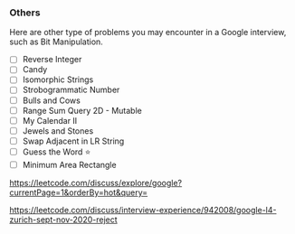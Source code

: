 ### Others
Here are other type of problems you may encounter in a Google interview, such as Bit Manipulation.

- [ ] Reverse Integer
- [ ] Candy
- [ ] Isomorphic Strings
- [ ] Strobogrammatic Number
- [ ] Bulls and Cows
- [ ] Range Sum Query 2D - Mutable
- [ ] My Calendar II
- [ ] Jewels and Stones
- [ ] Swap Adjacent in LR String
- [ ] Guess the Word :star:
- [ ] Minimum Area Rectangle

https://leetcode.com/discuss/explore/google?currentPage=1&orderBy=hot&query=

https://leetcode.com/discuss/interview-experience/942008/google-l4-zurich-sept-nov-2020-reject

